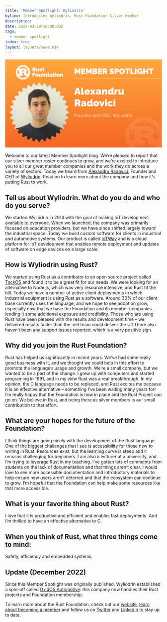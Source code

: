 ```yaml
---
title: 'Member Spotlight: Wyliodrin'
byline: Introducing Wyliodrin, Rust Foundation Silver Member
description:
date: 2022-03-29T16:00:00Z
tags:
  - member spotlight
index: true
layout: layouts/news.njk
---
```


![Alexandru Radovici](/img/news/2022-03-29-member-spotlight-wyliodrin/member-spotlight-alexandru-radovici.png)

Welcome to our latest Member Spotlight blog. We’re pleased to report that our silver member roster continues to grow, and we’re excited to introduce you to all our great member companies and the work they do across a variety of sectors. Today we heard from [Alexandru Radovici](https://www.linkedin.com/in/alexandruradovici/), Founder and CEO of [Wyliodrin](https://wyliodrin.com/). Read on to learn more about the company and how it’s putting Rust to work.

## Tell us about Wyliodrin. What do you do and who do you serve?

We started Wyliodrin in 2014 with the goal of making IoT development available to everyone. When we launched, the company was primarily focused on education providers, but we have since shifted largely toward the industrial space. Today we build custom software for clients in industrial and automotive systems. Our product is called [IoTWay](https://wyliodrin.com/iot-industry) and is a cloud platform for IoT development that enables remote deployment and updates of software on edge devices on a large scale.

## How is Wyliodrin using Rust?

We started using Rust as a contributor to an open source project called [TockOS](https://www.tockos.org/) and found it to be a great fit for our needs. We were looking for an alternative to Node.js, which was very resource intensive, and Rust fit the bill. Today we have a number of active client deployments in which industrial equipment is using Rust as a software. Around 30% of our client base currently uses the language, and we hope to see adoption grow, especially now that we have the Foundation and its member companies lending it some additional exposure and credibility. Those who are using Rust have been pleased with the results and development time – we delivered results faster than the .net team could deliver the UI\! There also haven’t been any support issues reported, which is a very positive sign.

## Why did you join the Rust Foundation?

Rust has helped us significantly in recent years. We’ve had some really good business with it, and we thought we could help in this effort to promote the language’s usage and growth. We’re a small company, but we wanted to be a part of the change. I grew up with computers and started programing in 1991, and in my view Rust was a real breakthrough. In my opinion, the C language needs to be replaced, and Rust excites me because it is an effective alternative – something I’ve been waiting many years for! I’m really happy that the Foundation is now in place and the Rust Project can go on. We believe in Rust, and being there as silver members is our small contribution to that effort.

## What are your hopes for the future of the Foundation?

I think things are going nicely with the development of the Rust language. One of the biggest challenges that I see is accessibility for those new to writing in Rust. Resources exist, but the learning curve is steep and it remains challenging for beginners. I am also a lecturer at a university, and I’m trying to leverage Rust in my teaching. I’ve gotten lots of comments from students on the lack of documentation and that things aren’t clear. I would love to see more accessible documentation and introductory materials to help ensure new users aren’t deterred and that the ecosystem can continue to grow. I’m hopeful that the Foundation can help make some resources like that more accessible.

## What is your favorite thing about Rust?

I love that it is productive and efficient and enables fast deployments. And I’m thrilled to have an effective alternative to C.

## When you think of Rust, what three things come to mind:

Safety, efficiency and embedded systems.

## Update (December 2022)

Since this Member Spotlight was originally published, Wyliodrin established a spin-off called [OxidOS Automotive](https://oxidos.io/): this company now handles their Rust projects and Foundation membership.

To learn more about the Rust Foundation, check out our [website](https://foundation.rust-lang.org/), [learn about becoming a member](https://foundation.rust-lang.org/info/become-a-member/) and follow us on [Twitter](https://twitter.com/rust\_foundation) and [LinkedIn](https://www.linkedin.com/company/rust-foundation/) to stay up to date.
